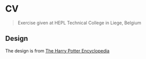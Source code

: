 # CV

> Exercise given at HEPL Technical College in Liege, Belgium


## Design
The design is from [The Harry Potter Encyclopedia](www.encyclopedie-hp.org/monde-magique/sorciers/cedric-diggory/)